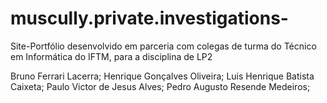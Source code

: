 # muscully.private.investigations-
Site-Portfólio desenvolvido em parceria com colegas de turma do Técnico em Informática do IFTM, para a disciplina de LP2 

Bruno Ferrari Lacerra;
Henrique Gonçalves Oliveira;
Luis Henrique Batista Caixeta;
Paulo Victor de Jesus Alves;
Pedro Augusto Resende Medeiros; 


